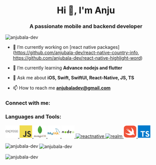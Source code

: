 <h1 align="center">Hi 👋, I'm Anju</h1>
<h3 align="center">A passionate mobile and backend developer</h3>

<p align="left"> <img src="https://komarev.com/ghpvc/?username=anjubala-dev&label=Profile%20views&color=0e75b6&style=flat" alt="anjubala-dev" /> </p>

- 🔭 I’m currently working on [react native packages](https://github.com/anjubala-dev/react-native-country-info, https://github.com/anjubala-dev/react-native-highlight-word)

- 🌱 I’m currently learning **Advance nodejs and flutter**

- 💬 Ask me about **iOS, Swift, SwiftUI, React-Native, JS, TS**

- 📫 How to reach me **anjubaladev@gmail.com**

<h3 align="left">Connect with me:</h3>
<p align="left">
</p>

<h3 align="left">Languages and Tools:</h3>
<p align="left"> <a href="https://expressjs.com" target="_blank" rel="noreferrer"> <img src="https://raw.githubusercontent.com/devicons/devicon/master/icons/express/express-original-wordmark.svg" alt="express" width="40" height="40"/> </a> <a href="https://developer.mozilla.org/en-US/docs/Web/JavaScript" target="_blank" rel="noreferrer"> <img src="https://raw.githubusercontent.com/devicons/devicon/master/icons/javascript/javascript-original.svg" alt="javascript" width="40" height="40"/> </a> <a href="https://www.mongodb.com/" target="_blank" rel="noreferrer"> <img src="https://raw.githubusercontent.com/devicons/devicon/master/icons/mongodb/mongodb-original-wordmark.svg" alt="mongodb" width="40" height="40"/> </a> <a href="https://www.mysql.com/" target="_blank" rel="noreferrer"> <img src="https://raw.githubusercontent.com/devicons/devicon/master/icons/mysql/mysql-original-wordmark.svg" alt="mysql" width="40" height="40"/> </a> <a href="https://nodejs.org" target="_blank" rel="noreferrer"> <img src="https://raw.githubusercontent.com/devicons/devicon/master/icons/nodejs/nodejs-original-wordmark.svg" alt="nodejs" width="40" height="40"/> </a> <a href="https://reactnative.dev/" target="_blank" rel="noreferrer"> <img src="https://reactnative.dev/img/header_logo.svg" alt="reactnative" width="40" height="40"/> </a> <a href="https://realm.io/" target="_blank" rel="noreferrer"> <img src="https://raw.githubusercontent.com/bestofjs/bestofjs-webui/8665e8c267a0215f3159df28b33c365198101df5/public/logos/realm.svg" alt="realm" width="40" height="40"/> </a> <a href="https://developer.apple.com/swift/" target="_blank" rel="noreferrer"> <img src="https://raw.githubusercontent.com/devicons/devicon/master/icons/swift/swift-original.svg" alt="swift" width="40" height="40"/> </a> <a href="https://www.typescriptlang.org/" target="_blank" rel="noreferrer"> <img src="https://raw.githubusercontent.com/devicons/devicon/master/icons/typescript/typescript-original.svg" alt="typescript" width="40" height="40"/> </a> </p>

<p><img align="left" src="https://github-readme-stats.vercel.app/api/top-langs?username=anjubala-dev&show_icons=true&locale=en&layout=compact" alt="anjubala-dev" /></p>

<p>&nbsp;<img align="center" src="https://github-readme-stats.vercel.app/api?username=anjubala-dev&show_icons=true&locale=en" alt="anjubala-dev" /></p>

<p><img align="center" src="https://github-readme-streak-stats.herokuapp.com/?user=anjubala-dev&" alt="anjubala-dev" /></p>
